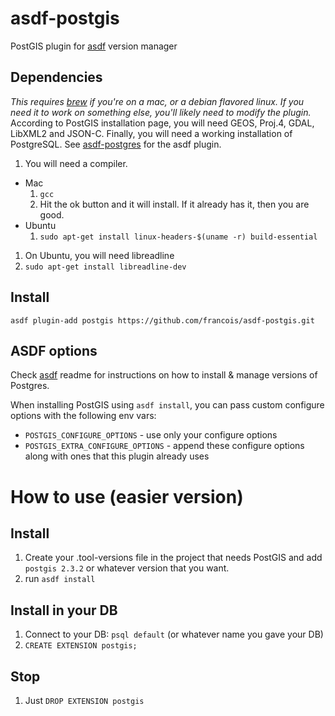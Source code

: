 # asdf-postgis

PostGIS plugin for [asdf](https://github.com/asdf-vm/asdf) version manager

## Dependencies
_This requires [brew](http://brew.sh) if you're on a mac, or a debian flavored linux.  If you need it to work on something else, you'll likely need to modify the plugin._
According to PostGIS installation page, you will need GEOS, Proj.4, GDAL, LibXML2 and JSON-C.
Finally, you will need a working installation of PostgreSQL. See [asdf-postgres](https://github.com/smashedtoatoms/asdf-postgres) for the asdf plugin.

1. You will need a compiler.
  * Mac
    1. ```gcc```
    1. Hit the ok button and it will install.  If it already has it, then you are good.
  * Ubuntu
    1. ```sudo apt-get install linux-headers-$(uname -r) build-essential```
1. On Ubuntu, you will need libreadline
  1. ```sudo apt-get install libreadline-dev```

## Install

```
asdf plugin-add postgis https://github.com/francois/asdf-postgis.git
```

## ASDF options

Check [asdf](https://github.com/asdf-vm/asdf) readme for instructions on how to install & manage versions of Postgres.

When installing PostGIS using `asdf install`, you can pass custom configure options with the following env vars:

* `POSTGIS_CONFIGURE_OPTIONS` - use only your configure options
* `POSTGIS_EXTRA_CONFIGURE_OPTIONS` - append these configure options along with ones that this plugin already uses

# How to use (easier version)
## Install
1. Create your .tool-versions file in the project that needs PostGIS and add `postgis 2.3.2` or whatever version that you want.
2. run `asdf install`

## Install in your DB
1. Connect to your DB: `psql default` (or whatever name you gave your DB)
2. `CREATE EXTENSION postgis;`

## Stop
1. Just `DROP EXTENSION postgis`
